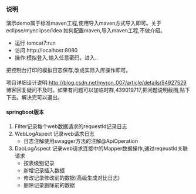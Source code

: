 ### 说明
演示demo属于标准maven工程,使用导入maven方式导入即可。关于eclipse/myeclipse/idea 如何配置maven,导入maven工程,不做介绍。

- 运行 tomcat7:run
- 访问 http://localhost:8080
- 操作:模拟登入,输入任意密码，进入.. 

把控制台打印的模拟日志保存,改成实际入库操作即可。

项目详细设计说明:http://blog.csdn.net/myron_007/article/details/54927529
博客回复疑问不及时。如果有问题可以加临时群,439019717,把问题说明截图,贴下下去。解决完可以退出。

#### springboot版本
1. Filter记录每个web数据请求的requestId记录日志
2. WebLogAspect 记录web请求日志
    - 日志注解使用swagger方法的注解@ApiOperation
3. DaoLogAspect 记录web请求连接中的Mapper数据操作,通过reqeustId关联请求
    - 按表级别记录
    - 新增记录插入数据
    - 修改记录修改前的数据(高级生成对比日志)
    - 删除记录删除前的数据